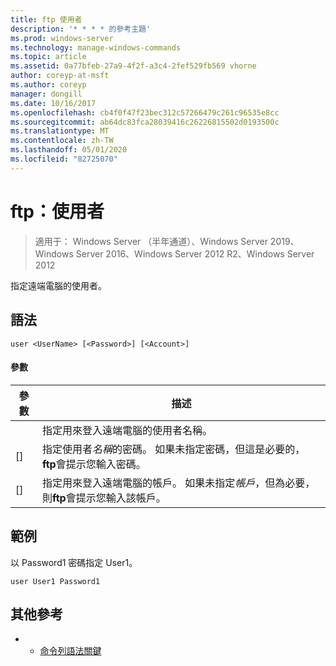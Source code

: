 ```yaml
---
title: ftp 使用者
description: '* * * * 的參考主題'
ms.prod: windows-server
ms.technology: manage-windows-commands
ms.topic: article
ms.assetid: 0a77bfeb-27a9-4f2f-a3c4-2fef529fb569 vhorne
author: coreyp-at-msft
ms.author: coreyp
manager: dongill
ms.date: 10/16/2017
ms.openlocfilehash: cb4f0f47f23bec312c57266479c261c96535e8cc
ms.sourcegitcommit: ab64dc83fca28039416c26226815502d0193500c
ms.translationtype: MT
ms.contentlocale: zh-TW
ms.lasthandoff: 05/01/2020
ms.locfileid: "82725070"
---
```

# <a name="ftp-user"></a>ftp：使用者

> 適用于： Windows Server （半年通道）、Windows Server 2019、Windows Server 2016、Windows Server 2012 R2、Windows Server 2012

指定遠端電腦的使用者。   
## <a name="syntax"></a>語法  
```  
user <UserName> [<Password>] [<Account>]  
```  
#### <a name="parameters"></a>參數  

|  參數   |                                                                      描述                                                                      |
|--------------|-------------------------------------------------------------------------------------------------------------------------------------------------------|
|  <UserName>  |                                          指定用來登入遠端電腦的使用者名稱。                                           |
| [<Password>] |               指定使用者*名稱*的密碼。 如果未指定密碼，但這是必要的， **ftp**會提示您輸入密碼。               |
| [<Account>]  | 指定用來登入遠端電腦的帳戶。 如果未指定*帳戶*，但為必要，則**ftp**會提示您輸入該帳戶。 |

## <a name="examples"></a>範例  
以 Password1 密碼指定 User1。  
```  
user User1 Password1  
```  
## <a name="additional-references"></a>其他參考  
-   - [命令列語法關鍵](command-line-syntax-key.md)  
